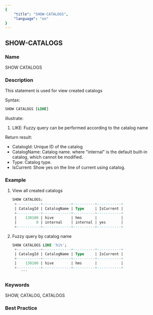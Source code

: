 ```yaml
---
{
    "title": "SHOW-CATALOGS",
    "language": "en"
}
---
```


<!--
Licensed to the Apache Software Foundation (ASF) under one
or more contributor license agreements.  See the NOTICE file
distributed with this work for additional information
regarding copyright ownership.  The ASF licenses this file
to you under the Apache License, Version 2.0 (the
"License"); you may not use this file except in compliance
with the License.  You may obtain a copy of the License at

  http://www.apache.org/licenses/LICENSE-2.0

Unless required by applicable law or agreed to in writing,
software distributed under the License is distributed on an
"AS IS" BASIS, WITHOUT WARRANTIES OR CONDITIONS OF ANY
KIND, either express or implied.  See the License for the
specific language governing permissions and limitations
under the License.
-->

## SHOW-CATALOGS

### Name

SHOW CATALOGS

### Description

This statement is used for view created catalogs

Syntax:

```sql
SHOW CATALOGS [LIKE]
```

illustrate:

1. LIKE: Fuzzy query can be performed according to the catalog name


Return result:

* CatalogId: Unique ID of the catalog
* CatalogName: Catalog name. where "internal" is the default built-in catalog, which cannot be modified.
* Type: Catalog type.
* IsCurrent: Show yes on the line of current using catalog.

### Example

1. View all created catalogs

   ```sql
   SHOW CATALOGS;
    +-----------+-------------+----------+-----------+
    | CatalogId | CatalogName | Type     | IsCurrent |
    +-----------+-------------+----------+-----------+
    |    130100 | hive        | hms      |           |
    |         0 | internal    | internal | yes       |
    +-----------+-------------+----------+-----------+
   	```

2. Fuzzy query by catalog name

   ```sql
   SHOW CATALOGS LIKE 'hi%';
    +-----------+-------------+----------+-----------+
    | CatalogId | CatalogName | Type     | IsCurrent |
    +-----------+-------------+----------+-----------+
    |    130100 | hive        | hms      |           |
    +-----------+-------------+----------+-----------+
       ```
   
### Keywords

SHOW, CATALOG, CATALOGS

### Best Practice

